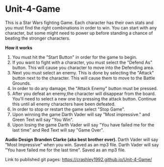 # Unit-4-Game
This is a Star Wars fighting Game. Each character has their own stats and you must find the right combinations in order to win. You can start with any character, but some might need to power up before standing a chance of beating the stronger characters. 

**How it works**
1. You must hit the "Start Button" in order for the game to begin.
2. If you want to fight with a character, you must select the "Defend As" button. This will cause you character to move into the Defending area.
3. Next you must select an enemy. This is done by selecting the "Attack" button next to the character. This will cause them to move to the Battle Grounds. 
4. In order to do any damage, the "Attack Enemy" button must be pressed.
5. After you defeat an enemy,the character will disappear from the board. You'll need to select a new one by pressing the attack button. Continue this until all enemy characters have been defeated.
6. In order to stop or restart the game select "Stop Game".
7. Upon winning the game Darth Vader will say "Most impressive." and Green Text will say "You Win".
8. Upon losing the game Darth Vader will say "You have failed me for the last time" and Red Text will say "Game Over".

**Audio Design**
**Branden Clarke (aka best brother ever).**
Darth Vader will say "Most Impressive" when you win. Saved as an mp3 file.
Darth Vader will say "You have failed me for the last time". Saved as an mp3 file.


Link to published git pages: https://crashley1992.github.io/Unit-4-Game/
